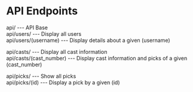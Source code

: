 API Endpoints
==============

api/ --- API Base  
api/users/ --- Display all users  
api/users/(username) --- Display details about a given (username)  
  
api/casts/ --- Display all cast information  
api/casts/(cast\_number) --- Display cast information and picks of a given (cast\_number)  
  
api/picks/ --- Show all picks  
api/picks/(id) --- Display a pick by a given (id)  

